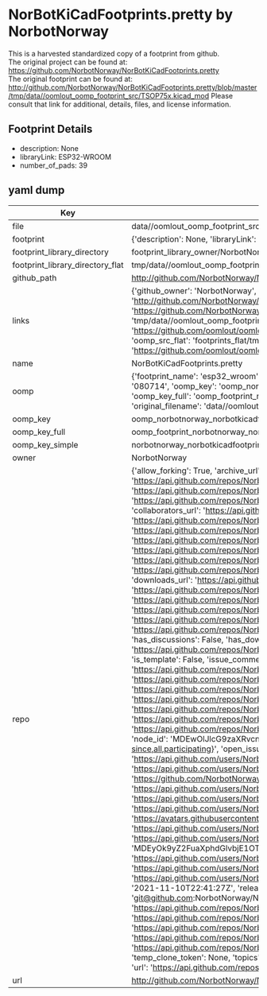 # NorBotKiCadFootprints.pretty by NorbotNorway  
This is a harvested standardized copy of a footprint from github.  
The original project can be found at:  
https://github.com/NorbotNorway/NorBotKiCadFootprints.pretty  
The original footprint can be found at:
http://github.com/NorbotNorway/NorBotKiCadFootprints.pretty/blob/master/tmp/data//oomlout_oomp_footprint_src/TSOP75x.kicad_mod
Please consult that link for additional, details, files, and license information.  
## Footprint Details
* description: None  
* libraryLink: ESP32-WROOM  
* number_of_pads: 39  
## yaml dump  
| Key | Value |  
| --- | --- |  
| file | data//oomlout_oomp_footprint_src/NorBotKiCadFootprints.pretty/ESP32-WROOM.kicad_mod |  
| footprint | {'description': None, 'libraryLink': 'ESP32-WROOM', 'number_of_pads': 39} |  
| footprint_library_directory | footprint_library_owner/NorbotNorway_NorBotKiCadFootprints.pretty |  
| footprint_library_directory_flat | tmp/data//oomlout_oomp_footprint_src/footprints_flat/norbotnorway_norbotkicadfootprints_esp32_wroom/working |  
| github_path | http://github.com/NorbotNorway/NorBotKiCadFootprints.pretty/blob/master/tmp/data//oomlout_oomp_footprint_src/ESP32-WROOM.kicad_mod |  
| links | {'github_owner': 'NorbotNorway', 'github_repo_name': 'NorBotKiCadFootprints.pretty', 'github_src': 'http://github.com/NorbotNorway/NorBotKiCadFootprints.pretty/blob/master/tmp/data//oomlout_oomp_footprint_src/TSOP75x.kicad_mod', 'github_src_repo': 'https://github.com/NorbotNorway/NorBotKiCadFootprints.pretty', 'oomp_bot': 'tmp/data//oomlout_oomp_footprint_src/footprints/norbotnorway_norbotkicadfootprints_esp32_wroom/working', 'oomp_bot_github': 'https://github.com/oomlout/oomlout_oomp_footprint_bot/tree/main/tmp/data//oomlout_oomp_footprint_src/footprints/norbotnorway_norbotkicadfootprints_esp32_wroom/working', 'oomp_src_flat': 'footprints_flat/tmp/data//oomlout_oomp_footprint_src/footprints_flat/norbotnorway_norbotkicadfootprints_esp32_wroom/working', 'oomp_src_flat_github': 'https://github.com/oomlout/oomlout_oomp_footprint_src/tree/main/tmp/data//oomlout_oomp_footprint_src/footprints_flat/norbotnorway_norbotkicadfootprints_esp32_wroom/working'} |  
| name | NorBotKiCadFootprints.pretty |  
| oomp | {'footprint_name': 'esp32_wroom', 'library_name': 'norbotkicadfootprints', 'md5': '0807142c0696129ac3b4e5df40517539', 'md5_10': '0807142c06', 'md5_5': '08071', 'md5_6': '080714', 'oomp_key': 'oomp_norbotnorway_norbotkicadfootprints_esp32_wroom', 'oomp_key_extra': 'oomp_footprint_norbotnorway_norbotkicadfootprints_esp32_wroom', 'oomp_key_full': 'oomp_footprint_norbotnorway_norbotkicadfootprints_esp32_wroom_080714', 'oomp_key_simple': 'norbotnorway_norbotkicadfootprints_esp32_wroom', 'original_filename': 'data//oomlout_oomp_footprint_src/NorBotKiCadFootprints.pretty/ESP32-WROOM.kicad_mod', 'owner_name': 'norbotnorway'} |  
| oomp_key | oomp_norbotnorway_norbotkicadfootprints_esp32_wroom |  
| oomp_key_full | oomp_footprint_norbotnorway_norbotkicadfootprints_esp32_wroom |  
| oomp_key_simple | norbotnorway_norbotkicadfootprints_esp32_wroom |  
| owner | NorbotNorway |  
| repo | {'allow_forking': True, 'archive_url': 'https://api.github.com/repos/NorbotNorway/NorBotKiCadFootprints.pretty/{archive_format}{/ref}', 'archived': False, 'assignees_url': 'https://api.github.com/repos/NorbotNorway/NorBotKiCadFootprints.pretty/assignees{/user}', 'blobs_url': 'https://api.github.com/repos/NorbotNorway/NorBotKiCadFootprints.pretty/git/blobs{/sha}', 'branches_url': 'https://api.github.com/repos/NorbotNorway/NorBotKiCadFootprints.pretty/branches{/branch}', 'clone_url': 'https://github.com/NorbotNorway/NorBotKiCadFootprints.pretty.git', 'collaborators_url': 'https://api.github.com/repos/NorbotNorway/NorBotKiCadFootprints.pretty/collaborators{/collaborator}', 'comments_url': 'https://api.github.com/repos/NorbotNorway/NorBotKiCadFootprints.pretty/comments{/number}', 'commits_url': 'https://api.github.com/repos/NorbotNorway/NorBotKiCadFootprints.pretty/commits{/sha}', 'compare_url': 'https://api.github.com/repos/NorbotNorway/NorBotKiCadFootprints.pretty/compare/{base}...{head}', 'contents_url': 'https://api.github.com/repos/NorbotNorway/NorBotKiCadFootprints.pretty/contents/{+path}', 'contributors_url': 'https://api.github.com/repos/NorbotNorway/NorBotKiCadFootprints.pretty/contributors', 'created_at': '2016-01-16T10:06:23Z', 'default_branch': 'master', 'deployments_url': 'https://api.github.com/repos/NorbotNorway/NorBotKiCadFootprints.pretty/deployments', 'description': 'Our custom PCB footprints for KiCad (www.kicad-pcb.org)', 'disabled': False, 'downloads_url': 'https://api.github.com/repos/NorbotNorway/NorBotKiCadFootprints.pretty/downloads', 'events_url': 'https://api.github.com/repos/NorbotNorway/NorBotKiCadFootprints.pretty/events', 'fork': False, 'forks': 2, 'forks_count': 2, 'forks_url': 'https://api.github.com/repos/NorbotNorway/NorBotKiCadFootprints.pretty/forks', 'full_name': 'NorbotNorway/NorBotKiCadFootprints.pretty', 'git_commits_url': 'https://api.github.com/repos/NorbotNorway/NorBotKiCadFootprints.pretty/git/commits{/sha}', 'git_refs_url': 'https://api.github.com/repos/NorbotNorway/NorBotKiCadFootprints.pretty/git/refs{/sha}', 'git_tags_url': 'https://api.github.com/repos/NorbotNorway/NorBotKiCadFootprints.pretty/git/tags{/sha}', 'git_url': 'git://github.com/NorbotNorway/NorBotKiCadFootprints.pretty.git', 'has_discussions': False, 'has_downloads': True, 'has_issues': True, 'has_pages': False, 'has_projects': True, 'has_wiki': True, 'homepage': None, 'hooks_url': 'https://api.github.com/repos/NorbotNorway/NorBotKiCadFootprints.pretty/hooks', 'html_url': 'https://github.com/NorbotNorway/NorBotKiCadFootprints.pretty', 'id': 49768424, 'is_template': False, 'issue_comment_url': 'https://api.github.com/repos/NorbotNorway/NorBotKiCadFootprints.pretty/issues/comments{/number}', 'issue_events_url': 'https://api.github.com/repos/NorbotNorway/NorBotKiCadFootprints.pretty/issues/events{/number}', 'issues_url': 'https://api.github.com/repos/NorbotNorway/NorBotKiCadFootprints.pretty/issues{/number}', 'keys_url': 'https://api.github.com/repos/NorbotNorway/NorBotKiCadFootprints.pretty/keys{/key_id}', 'labels_url': 'https://api.github.com/repos/NorbotNorway/NorBotKiCadFootprints.pretty/labels{/name}', 'language': None, 'languages_url': 'https://api.github.com/repos/NorbotNorway/NorBotKiCadFootprints.pretty/languages', 'license': None, 'merges_url': 'https://api.github.com/repos/NorbotNorway/NorBotKiCadFootprints.pretty/merges', 'milestones_url': 'https://api.github.com/repos/NorbotNorway/NorBotKiCadFootprints.pretty/milestones{/number}', 'mirror_url': None, 'name': 'NorBotKiCadFootprints.pretty', 'network_count': 2, 'node_id': 'MDEwOlJlcG9zaXRvcnk0OTc2ODQyNA==', 'notifications_url': 'https://api.github.com/repos/NorbotNorway/NorBotKiCadFootprints.pretty/notifications{?since,all,participating}', 'open_issues': 3, 'open_issues_count': 3, 'organization': {'avatar_url': 'https://avatars.githubusercontent.com/u/15955867?v=4', 'events_url': 'https://api.github.com/users/NorbotNorway/events{/privacy}', 'followers_url': 'https://api.github.com/users/NorbotNorway/followers', 'following_url': 'https://api.github.com/users/NorbotNorway/following{/other_user}', 'gists_url': 'https://api.github.com/users/NorbotNorway/gists{/gist_id}', 'gravatar_id': '', 'html_url': 'https://github.com/NorbotNorway', 'id': 15955867, 'login': 'NorbotNorway', 'node_id': 'MDEyOk9yZ2FuaXphdGlvbjE1OTU1ODY3', 'organizations_url': 'https://api.github.com/users/NorbotNorway/orgs', 'received_events_url': 'https://api.github.com/users/NorbotNorway/received_events', 'repos_url': 'https://api.github.com/users/NorbotNorway/repos', 'site_admin': False, 'starred_url': 'https://api.github.com/users/NorbotNorway/starred{/owner}{/repo}', 'subscriptions_url': 'https://api.github.com/users/NorbotNorway/subscriptions', 'type': 'Organization', 'url': 'https://api.github.com/users/NorbotNorway'}, 'owner': {'avatar_url': 'https://avatars.githubusercontent.com/u/15955867?v=4', 'events_url': 'https://api.github.com/users/NorbotNorway/events{/privacy}', 'followers_url': 'https://api.github.com/users/NorbotNorway/followers', 'following_url': 'https://api.github.com/users/NorbotNorway/following{/other_user}', 'gists_url': 'https://api.github.com/users/NorbotNorway/gists{/gist_id}', 'gravatar_id': '', 'html_url': 'https://github.com/NorbotNorway', 'id': 15955867, 'login': 'NorbotNorway', 'node_id': 'MDEyOk9yZ2FuaXphdGlvbjE1OTU1ODY3', 'organizations_url': 'https://api.github.com/users/NorbotNorway/orgs', 'received_events_url': 'https://api.github.com/users/NorbotNorway/received_events', 'repos_url': 'https://api.github.com/users/NorbotNorway/repos', 'site_admin': False, 'starred_url': 'https://api.github.com/users/NorbotNorway/starred{/owner}{/repo}', 'subscriptions_url': 'https://api.github.com/users/NorbotNorway/subscriptions', 'type': 'Organization', 'url': 'https://api.github.com/users/NorbotNorway'}, 'private': False, 'pulls_url': 'https://api.github.com/repos/NorbotNorway/NorBotKiCadFootprints.pretty/pulls{/number}', 'pushed_at': '2021-11-10T22:41:27Z', 'releases_url': 'https://api.github.com/repos/NorbotNorway/NorBotKiCadFootprints.pretty/releases{/id}', 'size': 9, 'ssh_url': 'git@github.com:NorbotNorway/NorBotKiCadFootprints.pretty.git', 'stargazers_count': 0, 'stargazers_url': 'https://api.github.com/repos/NorbotNorway/NorBotKiCadFootprints.pretty/stargazers', 'statuses_url': 'https://api.github.com/repos/NorbotNorway/NorBotKiCadFootprints.pretty/statuses/{sha}', 'subscribers_count': 2, 'subscribers_url': 'https://api.github.com/repos/NorbotNorway/NorBotKiCadFootprints.pretty/subscribers', 'subscription_url': 'https://api.github.com/repos/NorbotNorway/NorBotKiCadFootprints.pretty/subscription', 'svn_url': 'https://github.com/NorbotNorway/NorBotKiCadFootprints.pretty', 'tags_url': 'https://api.github.com/repos/NorbotNorway/NorBotKiCadFootprints.pretty/tags', 'teams_url': 'https://api.github.com/repos/NorbotNorway/NorBotKiCadFootprints.pretty/teams', 'temp_clone_token': None, 'topics': [], 'trees_url': 'https://api.github.com/repos/NorbotNorway/NorBotKiCadFootprints.pretty/git/trees{/sha}', 'updated_at': '2018-03-18T09:56:50Z', 'url': 'https://api.github.com/repos/NorbotNorway/NorBotKiCadFootprints.pretty', 'visibility': 'public', 'watchers': 0, 'watchers_count': 0, 'web_commit_signoff_required': False} |  
| url | http://github.com/NorbotNorway/NorBotKiCadFootprints.pretty |  

